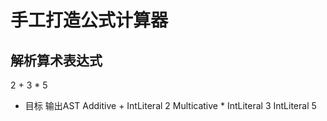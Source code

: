 # 手工打造公式计算器
## 解析算术表达式
2 + 3 * 5
- 目标 输出AST
Additive +
  IntLiteral 2
  Multicative *
    IntLiteral 3
    IntLiteral 5

